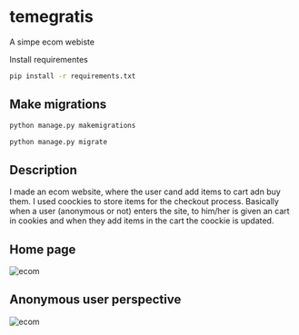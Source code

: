 # temegratis
A simpe ecom webiste

Install requirementes
```bash
pip install -r requirements.txt
```
## Make migrations
```bash
python manage.py makemigrations
```
```bash
python manage.py migrate
```
## Description
I made an ecom website, where the user cand add items to cart adn buy them. I used coockies to store items for the checkout process. Basically when a user (anonymous or not) enters the site, to him/her is given an cart in cookies and when they add items in the cart the coockie is updated.

## Home page
![ecom](https://user-images.githubusercontent.com/43184137/113917961-90a7f580-97ea-11eb-86a4-eb4453d2cbe9.png)


## Anonymous user perspective

![ecom](https://user-images.githubusercontent.com/43184137/113921181-5a6c7500-97ee-11eb-9bb8-a8e0095deed5.gif)
